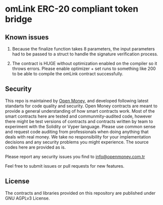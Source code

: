 # omLink ERC-20 compliant token bridge

## Known issues

1. Because the finalize function takes 8 parameters, the input parameters had 
to be passed to a struct to handle the signature verification process. 

2. The contract is HUGE without optimization enabled on the compiler so it throws errors. 
Please enable optimizer + set runs to something like 200 to be able to compile the omLink contract 
successfully.

## Security 

This repo is maintained by <a href="https://openmoney.com.tr">Open Money</a>, and developed following latest standarts for code quality and security. Open Money contracts are meant to provide a general understanding of how smart contracts work. Most of the smart contracts here are tested and communmity-audited code, however there might be test versions of contracts and contracts written by team to experiment with the Solidity or Vyper language. Please use common sense and request code auditing from professionals when doing anything that deals with real money. We take no responsibility for your implementation decisions and any security problems you might experience. The source codes here are provided as is. 

Please report any security issues you find to info@openmoney.com.tr

Feel free to submit issues or pull requests for new features.

## License

The contracts and libraries provided on this repository are published under GNU AGPLv3 License. 